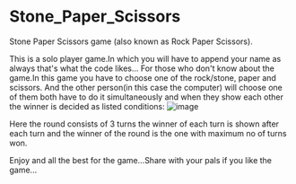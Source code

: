 # Stone_Paper_Scissors
Stone Paper Scissors game (also known as Rock Paper Scissors).

This is a solo player game.In which you will have to append your name as always that's what the code likes...
For those who don't know about the game.In this game you have to choose one of the rock/stone, paper and scissors. And the other person(in this case the computer) will choose one of them both have to do it simultaneously and when they show each other the winner is decided as listed conditions:
![image](https://user-images.githubusercontent.com/84078234/124160575-0655f180-daba-11eb-82af-fd7895a9381e.png)

Here the round consists of 3 turns the winner of each turn is shown after each turn and the winner of the round is the one with maximum no of turns won.

Enjoy and all the best for the game...Share with your pals if you like the game...
